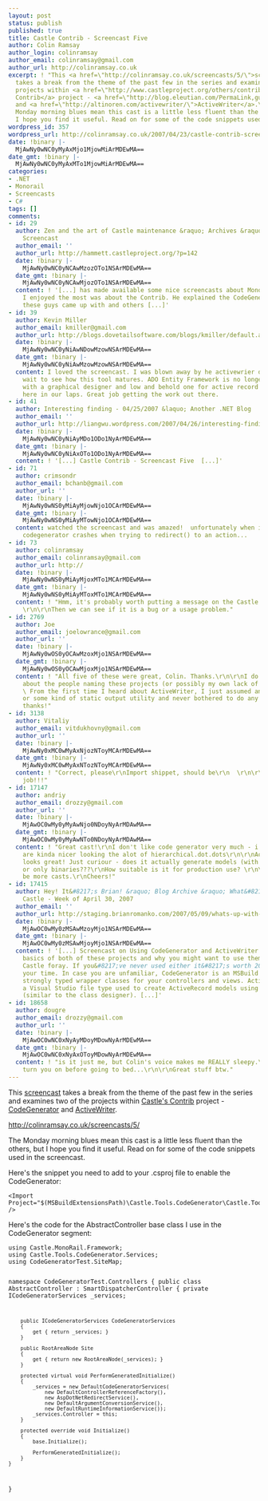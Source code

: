 ```yaml
---
layout: post
status: publish
published: true
title: Castle Contrib - Screencast Five
author: Colin Ramsay
author_login: colinramsay
author_email: colinramsay@gmail.com
author_url: http://colinramsay.co.uk
excerpt: ! "This <a href=\"http://colinramsay.co.uk/screencasts/5/\">screencast</a>
  takes a break from the theme of the past few in the series and examines two of the
  projects within <a href=\"http://www.castleproject.org/others/contrib/index.html\">Castle's
  Contrib</a> project - <a href=\"http://blog.eleutian.com/PermaLink,guid,088e158b-cd3c-4920-8df5-a3628013cc1d.aspx\">CodeGenerator</a>
  and <a href=\"http://altinoren.com/activewriter/\">ActiveWriter</a>.\r\n\r\n<a href=\"http://colinramsay.co.uk/screencasts/5/\">http://colinramsay.co.uk/screencasts/5/</a>\r\n\r\nThe
  Monday morning blues mean this cast is a little less fluent than the others, but
  I hope you find it useful. Read on for some of the code snippets used in the screencast."
wordpress_id: 357
wordpress_url: http://colinramsay.co.uk/2007/04/23/castle-contrib-screencast-five/
date: !binary |-
  MjAwNy0wNC0yMyAxMjo1MjowMiArMDEwMA==
date_gmt: !binary |-
  MjAwNy0wNC0yMyAxMTo1MjowMiArMDEwMA==
categories:
- .NET
- Monorail
- Screencasts
- C#
tags: []
comments:
- id: 29
  author: Zen and the art of Castle maintenance &raquo; Archives &raquo; Castle Contrib
    Screencast
  author_email: ''
  author_url: http://hammett.castleproject.org/?p=142
  date: !binary |-
    MjAwNy0wNC0yNCAwMzozOTo1NSArMDEwMA==
  date_gmt: !binary |-
    MjAwNy0wNC0yNCAwMjozOTo1NSArMDEwMA==
  content: ! '[...] has made available some nice screencasts about MonoRail. The one
    I enjoyed the most was about the Contrib. He explained the CodeGenerator that
    these guys came up with and others [...]'
- id: 39
  author: Kevin Miller
  author_email: kmiller@gmail.com
  author_url: http://blogs.dovetailsoftware.com/blogs/kmiller/default.aspx
  date: !binary |-
    MjAwNy0wNC0yNiAwNDowMzowNSArMDEwMA==
  date_gmt: !binary |-
    MjAwNy0wNC0yNiAwMzowMzowNSArMDEwMA==
  content: I loved the screencast. I was blown away by he activewrier demo and cannot
    wait to see how this tool matures. ADO Entity Framework is no longer shipping
    with a graphical designer and low and behold one for active record is sitting
    here in our laps. Great job getting the work out there.
- id: 41
  author: Interesting finding - 04/25/2007 &laquo; Another .NET Blog
  author_email: ''
  author_url: http://liangwu.wordpress.com/2007/04/26/interesting-finding-04252007/
  date: !binary |-
    MjAwNy0wNC0yNiAyMDo1ODo1NyArMDEwMA==
  date_gmt: !binary |-
    MjAwNy0wNC0yNiAxOTo1ODo1NyArMDEwMA==
  content: ! '[...] Castle Contrib - Screencast Five  [...]'
- id: 71
  author: crimsondr
  author_email: bchanb@gmail.com
  author_url: ''
  date: !binary |-
    MjAwNy0wNS0yMiAyMjowNjo1OCArMDEwMA==
  date_gmt: !binary |-
    MjAwNy0wNS0yMiAyMTowNjo1OCArMDEwMA==
  content: watched the screencast and was amazed!  unfortunately when i try it, the
    codegenerator crashes when trying to redirect() to an action...
- id: 73
  author: colinramsay
  author_email: colinramsay@gmail.com
  author_url: http://
  date: !binary |-
    MjAwNy0wNS0yMiAyMjoxMTo1MCArMDEwMA==
  date_gmt: !binary |-
    MjAwNy0wNS0yMiAyMToxMTo1MCArMDEwMA==
  content: ! "Hmm, it's probably worth putting a message on the Castle Users list:\r\n\r\nhttp://groups.google.com/group/castle-project-users?hl=en
    \r\n\r\nThen we can see if it is a bug or a usage problem."
- id: 2769
  author: Joe
  author_email: joelowrance@gmail.com
  author_url: ''
  date: !binary |-
    MjAwNy0wOS0yOCAwMzoxMjo1NSArMDEwMA==
  date_gmt: !binary |-
    MjAwNy0wOS0yOCAwMjoxMjo1NSArMDEwMA==
  content: ! "All five of these were great, Colin. Thanks.\r\n\r\nI do have to wonder
    about the people naming these projects (or possibly my own lack of curiosity).
    \ From the first time I heard about ActiveWriter, I just assumed another logging
    or some kind of static output utility and never bothered to do any further research.\r\n\r\nAgain,
    thanks!"
- id: 3138
  author: Vitaliy
  author_email: vitdukhovny@gmail.com
  author_url: ''
  date: !binary |-
    MjAwNy0xMC0wMyAxNjozNToyMCArMDEwMA==
  date_gmt: !binary |-
    MjAwNy0xMC0wMyAxNTozNToyMCArMDEwMA==
  content: ! "Correct, please\r\nImport shippet, should be\r\n  \r\n\r\nThanks. Great
    job!!!"
- id: 17147
  author: andriy
  author_email: drozzy@gmail.com
  author_url: ''
  date: !binary |-
    MjAwOC0wMy0yMyAwNjo0NDoyNyArMDAwMA==
  date_gmt: !binary |-
    MjAwOC0wMy0yMyAwNTo0NDoyNyArMDAwMA==
  content: ! "Great cast!\r\nI don't like code generator very much - i think strings
    are kinda nicer looking the alot of hierarchical.dot.dots\r\n\r\nActiveWriter
    looks great! Just curiour - does it actually generate models (with source code)
    or only binaries???\r\nHow suitable is it for production use? \r\n\r\nHope there'll
    be more casts.\r\nCheers!"
- id: 17415
  author: Hey! It&#8217;s Brian! &raquo; Blog Archive &raquo; What&#8217;s Up With
    Castle - Week of April 30, 2007
  author_email: ''
  author_url: http://staging.brianromanko.com/2007/05/09/whats-up-with-castle-week-of-april-30-2007/
  date: !binary |-
    MjAwOC0wMy0zMSAwMzoyMjo1NSArMDEwMA==
  date_gmt: !binary |-
    MjAwOC0wMy0zMSAwMjoyMjo1NSArMDEwMA==
  content: ! '[...] Screencast on Using CodeGenerator and ActiveWriter: Shows the
    basics of both of these projects and why you might want to use them in your next
    Castle foray. If you&#8217;ve never used either it&#8217;s worth 20 minutes of
    your time. In case you are unfamiliar, CodeGenerator is an MSBuild task for generating
    strongly typed wrapper classes for your controllers and views. ActiveWriter is
    a Visual Studio file type used to create ActiveRecord models using a visual designer
    (similar to the class designer). [...]'
- id: 18658
  author: dougre
  author_email: drozzy@gmail.com
  author_url: ''
  date: !binary |-
    MjAwOC0wNC0xNyAyMDoyMDowNyArMDEwMA==
  date_gmt: !binary |-
    MjAwOC0wNC0xNyAxOToyMDowNyArMDEwMA==
  content: ! "is it just me, but Colin's voice makes me REALLY sleepy.\r\nI should
    turn you on before going to bed...\r\n\r\nGreat stuff btw."
---
```

<p>This <a href="http://colinramsay.co.uk/screencasts/5/">screencast</a> takes a break from the theme of the past few in the series and examines two of the projects within <a href="http://www.castleproject.org/others/contrib/index.html">Castle's Contrib</a> project - <a href="http://blog.eleutian.com/PermaLink,guid,088e158b-cd3c-4920-8df5-a3628013cc1d.aspx">CodeGenerator</a> and <a href="http://altinoren.com/activewriter/">ActiveWriter</a>.</p>
<p><a href="http://colinramsay.co.uk/screencasts/5/">http://colinramsay.co.uk/screencasts/5/</a></p>
<p>The Monday morning blues mean this cast is a little less fluent than the others, but I hope you find it useful. Read on for some of the code snippets used in the screencast.<a id="more"></a><a id="more-357"></a></p>
<p>Here's the snippet you need to add to your .csproj file to enable the CodeGenerator:</p>
<pre><code>&lt;Import Project="$(MSBuildExtensionsPath)\Castle.Tools.CodeGenerator\Castle.Tools.CodeGenerator.targets" /&gt;</code></pre>
<p>Here's the code for the AbstractController base class I use in the CodeGenerator segment:</p>
<pre><code>using Castle.MonoRail.Framework;
using Castle.Tools.CodeGenerator.Services;
using CodeGeneratorTest.SiteMap;

namespace CodeGeneratorTest.Controllers
{
	public class AbstractController : SmartDispatcherController
	{
		private ICodeGeneratorServices _services;

		public ICodeGeneratorServices CodeGeneratorServices
		{
			get { return _services; }
		}

		public RootAreaNode Site
		{
			get { return new RootAreaNode(_services); }
		}

		protected virtual void PerformGeneratedInitialize()
		{
			_services = new DefaultCodeGeneratorServices(
				new DefaultControllerReferenceFactory(),
				new AspDotNetRedirectService(),
				new DefaultArgumentConversionService(),
				new DefaultRuntimeInformationService());
			_services.Controller = this;
		}

		protected override void Initialize()
		{
			base.Initialize();

			PerformGeneratedInitialize();
		}
	}
}</code></pre>
